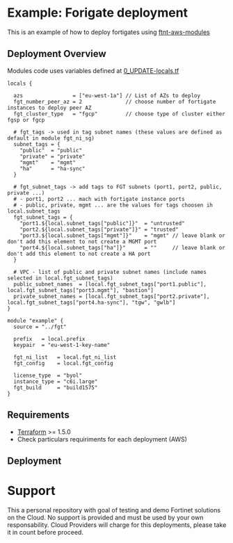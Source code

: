 # Example: Forigate deployment

This is an example of how to deploy fortigates using [ftnt-aws-modules](https://registry.terraform.io/modules/jmvigueras/ftnt-aws-modules/aws/latest)

## Deployment Overview

Modules code uses variables defined at [0_UPDATE-locals.tf](./0_UPDATE-locals.tf)

```hcl
locals {

  azs                = ["eu-west-1a"] // List of AZs to deploy
  fgt_number_peer_az = 2              // choose number of fortigate instances to deploy peer AZ
  fgt_cluster_type   = "fgcp"         // choose type of cluster either fgsp or fgcp  

  # fgt_tags -> used in tag subnet names (these values are defined as default in module fgt_ni_sg)
  subnet_tags = {
    "public"  = "public"
    "private" = "private"
    "mgmt"    = "mgmt"
    "ha"      = "ha-sync"
  }

  # fgt_subnet_tags -> add tags to FGT subnets (port1, port2, public, private ...)
  # - port1, port2 ... mach with fortigate instance ports
  # - public, private, mgmt ... are the values for tags choosen ih local.subnet_tags
  fgt_subnet_tags = {
    "port1.${local.subnet_tags["public"]}"  = "untrusted"
    "port2.${local.subnet_tags["private"]}" = "trusted"
    "port3.${local.subnet_tags["mgmt"]}"    = "mgmt" // leave blank or don't add this element to not create a MGMT port
    "port4.${local.subnet_tags["ha"]}"      = ""     // leave blank or don't add this element to not create a HA port
  }

  # VPC - list of public and private subnet names (include names selected in local.fgt_subnet_tags)
  public_subnet_names  = [local.fgt_subnet_tags["port1.public"], local.fgt_subnet_tags["port3.mgmt"], "bastion"]
  private_subnet_names = [local.fgt_subnet_tags["port2.private"], local.fgt_subnet_tags["port4.ha-sync"], "tgw", "gwlb"]
}

module "example" {
  source = "../fgt"

  prefix   = local.prefix
  keypair  = "eu-west-1-key-name"
  
  fgt_ni_list   = local.fgt_ni_list
  fgt_config    = local.fgt_config

  license_type  = "byol"
  instance_type = "c6i.large"
  fgt_build     = "build1575"
}
```

## Requirements
* [Terraform](https://learn.hashicorp.com/terraform/getting-started/install.html) >= 1.5.0
* Check particulars requiriments for each deployment (AWS) 

## Deployment

# Support
This a personal repository with goal of testing and demo Fortinet solutions on the Cloud. No support is provided and must be used by your own responsability. Cloud Providers will charge for this deployments, please take it in count before proceed.


